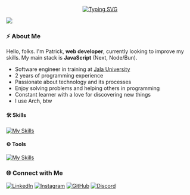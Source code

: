 <p align="center">
  <a href="https://git.io/typing-svg"><img src="https://readme-typing-svg.demolab.com?font=JetBrainsMono+Nerd+Font&size=28&duration=3500&pause=1000&center=true&random=false&width=435&lines=Software+Engineer;Web+Developer;Programmer" alt="Typing SVG" /></a>
</p>
<img src="https://user-images.githubusercontent.com/73097560/115834477-dbab4500-a447-11eb-908a-139a6edaec5c.gif">


### ⚡ About Me

Hello, folks. I'm Patrick, **web developer**, currently looking to improve my skills. My main stack is **JavaScript** (Next, Node/Bun).
<!-- , but I'm **expanding my knowledge** to other languages such as Java, Go and Python. -->

- Software engineer in training at [Jala University](https://jala.university/en/)
- 2 years of programming experience
- Passionate about technology and its processes
- Enjoy solving problems and helping others in programming
- Constant learner with a love for discovering new things
- I use Arch, btw

#### 🛠️ Skills

[![My Skills](https://skillicons.dev/icons?i=ts,next,tailwindcss,nodejs,bun,vitest,prisma,postgres,mongo&perline=10)](https://skillicons.dev)
  
#### ⚙️ Tools

[![My Skills](https://skillicons.dev/icons?i=linux,git,docker,figma,vscode,vercel,md&perline=7)](https://skillicons.dev)

### 🌐 Connect with Me

[![LinkedIn](https://img.shields.io/badge/LinkedIn-0077B5?style=for-the-badge&logo=linkedin&logoColor=white)](https://www.linkedin.com/in/patrick-lsilva/)
[![Instagram](https://img.shields.io/badge/Instagram-E4405F?style=for-the-badge&logo=instagram&logoColor=white)](https://www.instagram.com/_patrick.js)
[![GitHub](https://img.shields.io/badge/GitHub-100000?style=for-the-badge&logo=github&logoColor=white)](https://github.com/patricks-js)
[![Discord](https://img.shields.io/badge/Discord-%237289DA.svg?style=for-the-badge&logo=Discord&logoColor=white)](https://discord.gg/patrick.js#7091)
